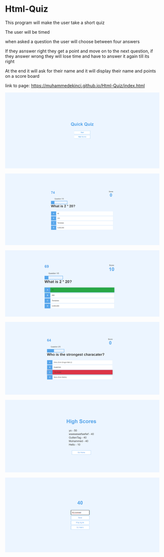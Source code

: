 # Html-Quiz

This program will make the user take a short quiz

The user will be timed

when asked a question the user will choose between four answers

If they asnswer right they get a point and move on to the next question, if they answer wrong they will lose time and have to answer it again till its right

At the end it will ask for their name and it will display their name and points on a score board

link to page: https://muhammedekinci.github.io/Html-Quiz/index.html


![](images/Home-page.png)

![](images/Questions.png)

![](images/correct.png)

![](images/wrong.png)

![](images/scoreboard.png)

![](images/username-input.png)



